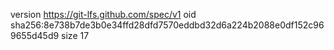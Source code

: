 version https://git-lfs.github.com/spec/v1
oid sha256:8e738b7de3b0e34ffd28dfd7570eddbd32d6a224b2088e0df152c969655d45d9
size 17
